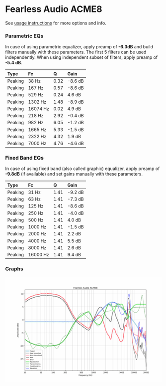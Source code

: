 # Fearless Audio ACME8
See [usage instructions](https://github.com/jaakkopasanen/AutoEq#usage) for more options and info.

### Parametric EQs
In case of using parametric equalizer, apply preamp of **-6.3dB** and build filters manually
with these parameters. The first 5 filters can be used independently.
When using independent subset of filters, apply preamp of **-5.4 dB**.

| Type    | Fc       |    Q | Gain    |
|:--------|:---------|:-----|:--------|
| Peaking | 38 Hz    | 0.32 | -8.6 dB |
| Peaking | 167 Hz   | 0.57 | -8.6 dB |
| Peaking | 529 Hz   | 0.24 | 4.6 dB  |
| Peaking | 1302 Hz  | 1.48 | -8.9 dB |
| Peaking | 16074 Hz | 0.02 | 4.9 dB  |
| Peaking | 218 Hz   | 2.92 | -0.4 dB |
| Peaking | 982 Hz   | 6.05 | -1.2 dB |
| Peaking | 1665 Hz  | 5.33 | -1.5 dB |
| Peaking | 2322 Hz  | 4.32 | 1.9 dB  |
| Peaking | 7000 Hz  | 4.76 | -4.6 dB |

### Fixed Band EQs
In case of using fixed band (also called graphic) equalizer, apply preamp of **-9.8dB**
(if available) and set gains manually with these parameters.

| Type    | Fc       |    Q | Gain    |
|:--------|:---------|:-----|:--------|
| Peaking | 31 Hz    | 1.41 | -9.2 dB |
| Peaking | 63 Hz    | 1.41 | -7.3 dB |
| Peaking | 125 Hz   | 1.41 | -8.6 dB |
| Peaking | 250 Hz   | 1.41 | -4.0 dB |
| Peaking | 500 Hz   | 1.41 | 4.0 dB  |
| Peaking | 1000 Hz  | 1.41 | -1.5 dB |
| Peaking | 2000 Hz  | 1.41 | 2.2 dB  |
| Peaking | 4000 Hz  | 1.41 | 5.5 dB  |
| Peaking | 8000 Hz  | 1.41 | 2.6 dB  |
| Peaking | 16000 Hz | 1.41 | 9.4 dB  |

### Graphs
![](./Fearless%20Audio%20ACME8.png)